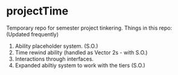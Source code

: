 # projectTime
Temporary repo for semester project tinkering.
Things in this repo: (Updated frequently)
  1. Ability placeholder system. (S.O.)
  2. Time rewind ability (handled as Vector 2s - with S.O.)
  3. Interactions through interfaces.
  4. Expanded abiltiy system to work with the tiers (S.O.)
